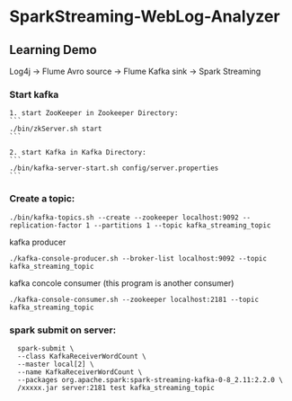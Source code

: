 # SparkStreaming-WebLog-Analyzer

## Learning Demo
Log4j -> Flume Avro source -> Flume Kafka sink -> Spark Streaming


### Start kafka
    1. start ZooKeeper in Zookeeper Directory: 
    ```
    ./bin/zkServer.sh start
    ```
    
    2. start Kafka in Kafka Directory:
    ```
    ./bin/kafka-server-start.sh config/server.properties
    ```

### Create a topic:
  ```
  ./bin/kafka-topics.sh --create --zookeeper localhost:9092 --replication-factor 1 --partitions 1 --topic kafka_streaming_topic
  ```

  kafka producer
  ```
  ./kafka-console-producer.sh --broker-list localhost:9092 --topic kafka_streaming_topic
  ```

  kafka concole consumer (this program is another consumer)
  ```
  ./kafka-console-consumer.sh --zookeeper localhost:2181 --topic kafka_streaming_topic
  ```

### spark submit on server:
```
  spark-submit \
  --class KafkaReceiverWordCount \
  --master local[2] \
  --name KafkaReceiverWordCount \
  --packages org.apache.spark:spark-streaming-kafka-0-8_2.11:2.2.0 \
  /xxxxx.jar server:2181 test kafka_streaming_topic
```
